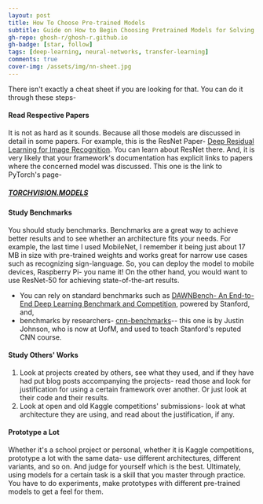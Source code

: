 ```yaml
---
layout: post
title: How To Choose Pre-trained Models
subtitle: Guide on How to Begin Choosing Pretrained Models for Solving a Problem
gh-repo: ghosh-r/ghosh-r.github.io
gh-badge: [star, follow]
tags: [deep-learning, neural-networks, transfer-learning]
comments: true
cover-img: /assets/img/nn-sheet.jpg
---
```


There isn't exactly a cheat sheet if you are looking for that. You can do it through these steps-

#### Read Respective Papers

It is not as hard as it sounds. Because all those models are discussed in detail in some papers. For example, this is the ResNet Paper- [Deep Residual Learning for Image Recognition](https://arxiv.org/abs/1512.03385). You can learn about ResNet there. And, it is very likely that your framework's documentation has explicit links to papers where the concerned model was discussed. This one is the link to PyTorch's page-

##### [TORCHVISION.MODELS](https://pytorch.org/docs/stable/torchvision/models.html)

#### Study Benchmarks

You should study benchmarks. Benchmarks are a great way to achieve better results and to see whether an architecture fits your needs. For example, the last time I used MobileNet, I remember it being just about 17 MB in size with pre-trained weights and works great for narrow use cases such as recognizing sign-language. So, you can deploy the model to mobile devices, Raspberry Pi- you name it! On the other hand, you would want to use ResNet-50 for achieving state-of-the-art results.

* You can rely on standard benchmarks such as [DAWNBench- An End-to-End Deep Learning Benchmark and Competition](https://dawn.cs.stanford.edu/benchmark/), powered by Stanford, and,
* benchmarks by researchers- [cnn-benchmarks](https://github.com/jcjohnson/cnn-benchmarks#cnn-benchmarks)-- this one is by Justin Johnson, who is now at UofM, and used to teach Stanford's reputed CNN course.

#### Study Others' Works

1. Look at projects created by others, see what they used, and if they have had put blog posts accompanying the projects- read those and look for justification for using a certain framework over another. Or just look at their code and their results.
2. Look at open and old Kaggle competitions' submissions- look at what architecture they are using, and read about the justification, if any.

#### Prototype a Lot

Whether it's a school project or personal, whether it is Kaggle competitions, prototype a lot with the same data- use different architectures, different variants, and so on. And judge for yourself which is the best. Ultimately, using models for a certain task is a skill that you master through practice. You have to do experiments, make prototypes with different pre-trained models to get a feel for them.
